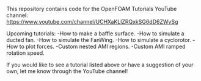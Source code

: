 This repository contains code for the OpenFOAM Tutorials YouTube channel: https://www.youtube.com/channel/UCHXaKLlZRQxkSG6dD6ZWvSg

Upcoming tutorials:
-How to make a baffle surface.
-How to simulate a ducted fan.
-How to simulate the FanWing.
-How to simulate a cyclorotor.
-How to plot forces.
-Custom nested AMI regions.
-Custom AMI ramped rotation speed.

If you would like to see a tutorial listed above or have a suggestion of your own, let me know through the YouTube channel!